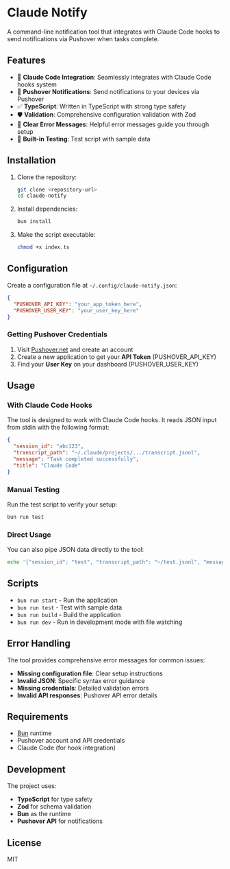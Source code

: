 # Claude Notify

A command-line notification tool that integrates with Claude Code hooks to send notifications via Pushover when tasks complete.

## Features

- 🔗 **Claude Code Integration**: Seamlessly integrates with Claude Code hooks system
- 📱 **Pushover Notifications**: Send notifications to your devices via Pushover
- ✅ **TypeScript**: Written in TypeScript with strong type safety
- 🛡️ **Validation**: Comprehensive configuration validation with Zod
- 🎯 **Clear Error Messages**: Helpful error messages guide you through setup
- 🧪 **Built-in Testing**: Test script with sample data

## Installation

1. Clone the repository:
   ```bash
   git clone <repository-url>
   cd claude-notify
   ```

2. Install dependencies:
   ```bash
   bun install
   ```

3. Make the script executable:
   ```bash
   chmod +x index.ts
   ```

## Configuration

Create a configuration file at `~/.config/claude-notify.json`:

```json
{
  "PUSHOVER_API_KEY": "your_app_token_here",
  "PUSHOVER_USER_KEY": "your_user_key_here"
}
```

### Getting Pushover Credentials

1. Visit [Pushover.net](https://pushover.net/) and create an account
2. Create a new application to get your **API Token** (PUSHOVER_API_KEY)
3. Find your **User Key** on your dashboard (PUSHOVER_USER_KEY)

## Usage

### With Claude Code Hooks

The tool is designed to work with Claude Code hooks. It reads JSON input from stdin with the following format:

```json
{
  "session_id": "abc123",
  "transcript_path": "~/.claude/projects/.../transcript.jsonl",
  "message": "Task completed successfully",
  "title": "Claude Code"
}
```

### Manual Testing

Run the test script to verify your setup:

```bash
bun run test
```

### Direct Usage

You can also pipe JSON data directly to the tool:

```bash
echo '{"session_id": "test", "transcript_path": "~/test.jsonl", "message": "Hello!", "title": "Test"}' | bun run index.ts
```

## Scripts

- `bun run start` - Run the application
- `bun run test` - Test with sample data
- `bun run build` - Build the application
- `bun run dev` - Run in development mode with file watching

## Error Handling

The tool provides comprehensive error messages for common issues:

- **Missing configuration file**: Clear setup instructions
- **Invalid JSON**: Specific syntax error guidance
- **Missing credentials**: Detailed validation errors
- **Invalid API responses**: Pushover API error details

## Requirements

- [Bun](https://bun.sh/) runtime
- Pushover account and API credentials
- Claude Code (for hook integration)

## Development

The project uses:
- **TypeScript** for type safety
- **Zod** for schema validation
- **Bun** as the runtime
- **Pushover API** for notifications

## License

MIT